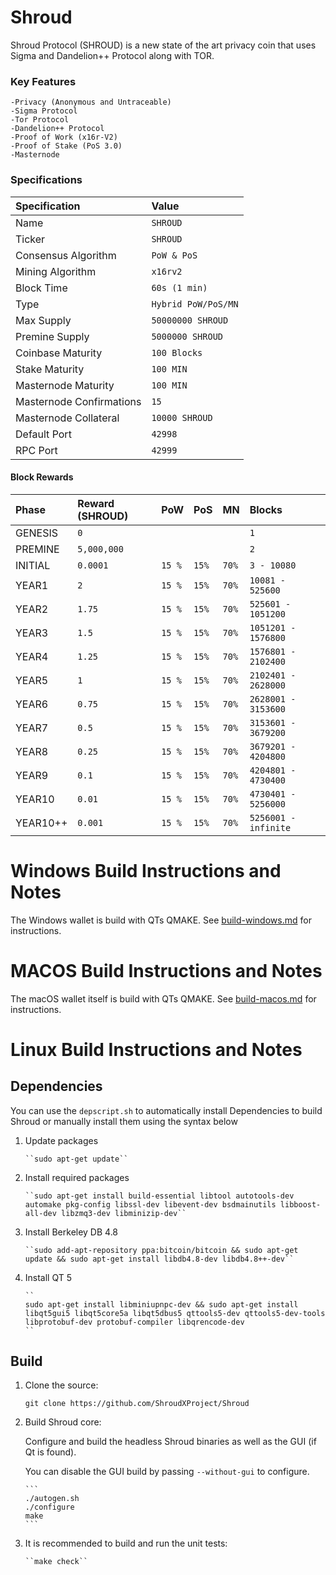# Shroud
Shroud Protocol (SHROUD) is a new state of the art privacy coin that uses Sigma and Dandelion++ Protocol along with TOR.



### Key Features
    -Privacy (Anonymous and Untraceable)
    -Sigma Protocol 
    -Tor Protocol
    -Dandelion++ Protocol
    -Proof of Work (x16r-V2)
    -Proof of Stake (PoS 3.0)
    -Masternode

### Specifications
| Specification | Value |
|:-----------|:-----------|
| Name | `SHROUD` |
| Ticker | `SHROUD` |
| Consensus Algorithm | `PoW & PoS` |
| Mining Algorithm | `x16rv2` |
| Block Time | `60s (1 min)` |
| Type | `Hybrid PoW/PoS/MN` |
| Max Supply | `50000000 SHROUD` |
| Premine Supply | `5000000 SHROUD` |
| Coinbase Maturity | `100 Blocks` |
| Stake Maturity | `100 MIN` |
| Masternode Maturity | `100 MIN` |
| Masternode Confirmations | `15` |
| Masternode Collateral | `10000 SHROUD` |
| Default Port | `42998` |
| RPC Port | `42999` |

#### Block Rewards
| Phase | Reward (SHROUD) | PoW | PoS | MN | Blocks |
|:-----------|:-----------|:-----------|:-----------|:-----------|:-----------|
| GENESIS | `0` | | | | `1` |
| PREMINE | `5,000,000` | | | | `2` |
| INITIAL | `0.0001` | `15 %` | `15%` | `70%` | `3 - 10080` |
| YEAR1 | `2` | `15 %` | `15%` | `70%` | `10081 - 525600` |
| YEAR2 | `1.75` | `15 %` | `15%` | `70%` | `525601 - 1051200` |
| YEAR3 | `1.5` | `15 %` | `15%` | `70%` | `1051201 - 1576800` |
| YEAR4 | `1.25` | `15 %` | `15%` | `70%` | `1576801 - 2102400` |
| YEAR5 | `1` | `15 %` | `15%` | `70%` | `2102401 - 2628000` |
| YEAR6 | `0.75` | `15 %` | `15%` | `70%` | `2628001 - 3153600` |
| YEAR7 | `0.5` | `15 %` | `15%` | `70%` | `3153601 - 3679200` |
| YEAR8 | `0.25` | `15 %` | `15%` | `70%` | `3679201 - 4204800` |
| YEAR9 | `0.1` | `15 %` | `15%` | `70%` | `4204801 - 4730400` |
| YEAR10 | `0.01` | `15 %` | `15%` | `70%` | `4730401 - 5256000` |
| YEAR10++ | `0.001` | `15 %` | `15%` | `70%` | `5256001 - infinite` |

Windows Build Instructions and Notes
==================================
The Windows wallet is build with QTs QMAKE. See [build-windows.md](https://github.com/ShroudXProject/Shroud/blob/master/doc/build-windows.md) for instructions.

MACOS Build Instructions and Notes
==================================
The macOS wallet itself is build with QTs QMAKE. See [build-macos.md](https://github.com/ShroudXProject/Shroud/blob/master/doc/build-macos.md) for instructions.

Linux Build Instructions and Notes
==================================

Dependencies
----------------------
You can use the ``depscript.sh`` to automatically install Dependencies to build Shroud or manually install them using the syntax below

1.  Update packages

        ``sudo apt-get update``

2.  Install required packages
        
        ``sudo apt-get install build-essential libtool autotools-dev automake pkg-config libssl-dev libevent-dev bsdmainutils libboost-all-dev libzmq3-dev libminizip-dev``

3.  Install Berkeley DB 4.8

        ``sudo add-apt-repository ppa:bitcoin/bitcoin && sudo apt-get update && sudo apt-get install libdb4.8-dev libdb4.8++-dev``
4.  Install QT 5

        ``
        sudo apt-get install libminiupnpc-dev && sudo apt-get install libqt5gui5 libqt5core5a libqt5dbus5 qttools5-dev qttools5-dev-tools libprotobuf-dev protobuf-compiler libqrencode-dev
        ``
        

Build
----------------------
1.  Clone the source:

        git clone https://github.com/ShroudXProject/Shroud

2.  Build Shroud core:

    Configure and build the headless Shroud binaries as well as the GUI (if Qt is found).

    You can disable the GUI build by passing `--without-gui` to configure.

        ```
        ./autogen.sh
        ./configure
        make
        ```

3.  It is recommended to build and run the unit tests:

        ``make check``

